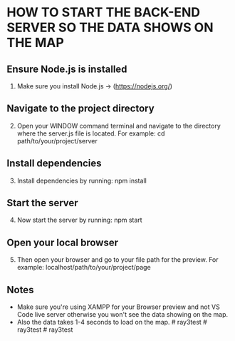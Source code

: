 # HOW TO START THE BACK-END SERVER SO THE DATA SHOWS ON THE MAP

## Ensure Node.js is installed
1. Make sure you install Node.js -> (https://nodejs.org/)

## Navigate to the project directory
2. Open your WINDOW command terminal and navigate to the directory where the server.js file is located.
For example: cd path/to/your/project/server

## Install dependencies
3. Install dependencies by running: npm install

## Start the server
4. Now start the server by running: npm start

## Open your local browser
5. Then open your browser and go to your file path for the preview.
For example: localhost/path/to/your/project/page

## Notes
- Make sure you're using XAMPP for your Browser preview and not VS Code live server otherwise you won't see the data showing on the map.
- Also the data takes 1-4 seconds to load on the map.
#   r a y 3 t e s t  
 #   r a y 3 t e s t  
 #   r a y 3 t e s t  
 